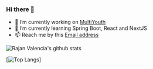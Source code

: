 ### Hi there 👋

- 🔭 I’m currently working on [MultiYouth](http://multiyouth.com)
- 🌱 I’m currently learning Spring Boot, React and NextJS
- 📫 Reach me by this [Email address](mailto:rajanvalencia@au.com)

![Rajan Valencia's github stats](https://github-readme-stats.vercel.app/api?username=rajanvalencia&count_private=true&show_icons=true&theme=monokai)

[![Top Langs](https://github-readme-stats.vercel.app/api/top-langs/?username=rajanvalencia&layout=compact&count_private=true&show_icons=true&theme=monokai)]
